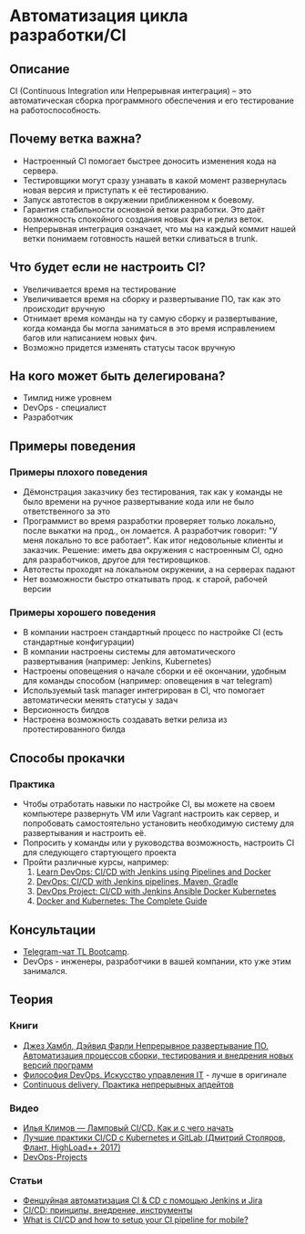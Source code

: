 # Автоматизация цикла разработки/CI
## Описание
CI (Continuous Integration или Непрерывная интеграция) – это автоматическая сборка программного обеспечения и его тестирование на работоспособность.

## Почему ветка важна?
- Настроенный CI помогает быстрее доносить изменения кода на сервера.
- Тестировщики могут сразу узнавать в какой момент развернулась новая версия и приступать к её тестированию.
- Запуск автотестов в окружении приближенном к боевому.
- Гарантия стабильности основной ветки разработки. Это даёт возможность спокойного создания новых фич и релиз веток.
- Непрерывная интеграция означает, что мы на каждый коммит нашей ветки понимаем готовность нашей ветки сливаться в trunk.


## Что будет если не настроить CI?
- Увеличивается время на тестирование
- Увеличивается время на сборку и развертывание ПО, так как это происходит вручную
- Отнимает время команды на ту самую сборку и развертывание, когда команда бы могла заниматься в это время исправлением багов или написанием новых фич.
- Возможно придется изменять статусы тасок вручную


## На кого может быть делегирована?
- Тимлид ниже уровнем
- DevOps - специалист
- Разработчик

## Примеры поведения
### Примеры плохого поведения
- Дёмонстрация заказчику без тестирования, так как у команды не было времени на ручное развертывание кода или не было ответственного за это
- Программист во время разработки проверяет только локально, после выкатки на прод., он ломается. А разработчик говорит: "У меня локально то все работает". Как итог недовольные клиенты и заказчик. Решение: иметь два окружения с настроенным CI, одно для разработчиков, другое для тестировщиков.
- Автотесты проходят на локальном окружении, а на серверах падают
- Нет возможности быстро откатывать прод. к старой, рабочей версии

### Примеры хорошего поведения
- В компании настроен стандартный процесс по настройке СI (есть стандартные конфигурации)
- В компании настроены системы для автоматического развертывания (например: Jenkins, Kubernetes)
- Настроены оповещения о начале сборки и её окончании, удобным для команды способом (например: оповещения в чат telegram)
- Используемый task manager интегрирован в CI, что помогает автоматически менять статусы у задач
- Версионность билдов
- Настроена возможность создавать ветки релиза из протестированного билда

## Способы прокачки
### Практика
- Чтобы отработать навыки по настройке CI, вы можете на своем компьютере развернуть VM или Vagrant настроить как сервер, и попробовать самостоятельно установить необходимую систему для развертывания и настроить её.
- Попросить у команды или у руководства возможность, настроить CI для следующего стартующего проекта
- Пройти различные курсы, например:
  1. [Learn DevOps: CI/CD with Jenkins using Pipelines and Docker](https://www.udemy.com/course/learn-devops-ci-cd-with-jenkins-using-pipelines-and-docker/)
  2. [DevOps: CI/CD with Jenkins pipelines, Maven, Gradle](https://www.udemy.com/course/devops-and-continuous-integration-with-jenkins-pipelines/)
  3. [DevOps Project: CI/CD with Jenkins Ansible Docker Kubernetes](https://www.udemy.com/course/valaxy-devops/)
  4. [Docker and Kubernetes: The Complete Guide](https://www.udemy.com/course/docker-and-kubernetes-the-complete-guide/)

## Консультации
- [Telegram-чат TL Bootcamp](https://tlinks.run/tlbootcamp).
- DevOps - инженеры, разработчики в вашей компании, кто уже этим занимался.

## Теория
### Книги
- [Джез Хамбл, Дэйвид Фарли Непрерывное развертывание ПО. Автоматизация процессов сборки, тестирования и внедрения новых версий программ](https://www.ozon.ru/context/detail/id/162984056/)
- [Философия DevOps. Искусство управления IT](https://www.ozon.ru/context/detail/id/141365634/) - лучше в оригинале
- [Continuous delivery. Практика непрерывных апдейтов](https://www.ozon.ru/context/detail/id/143509632/)

### Видео
- [Илья Климов — Ламповый CI/CD. Как и с чего начать](https://www.youtube.com/watch?v=CwU-OiS_PEQ)
- [Лучшие практики CI/CD с Kubernetes и GitLab (Дмитрий Столяров, Флант, HighLoad++ 2017)](https://www.youtube.com/watch?v=U7Zo_e28aQA)
- [DevOps-Projects](https://www.youtube.com/watch?v=8D46Pgbz0gg&list=PLxzKY3wu0_FJdJd3IKdiM4Om1hGo2Hsdt)


### Статьи
- [Феншуйная автоматизация CI & CD с помощью Jenkins и Jira](https://habr.com/ru/company/yamoney/blog/328092/)
- [CI/CD: принципы, внедрение, инструменты](https://medium.com/southbridge/ci-cd-%D0%BF%D1%80%D0%B8%D0%BD%D1%86%D0%B8%D0%BF%D1%8B-%D0%B2%D0%BD%D0%B5%D0%B4%D1%80%D0%B5%D0%BD%D0%B8%D0%B5-%D0%B8%D0%BD%D1%81%D1%82%D1%80%D1%83%D0%BC%D0%B5%D0%BD%D1%82%D1%8B-f0626b9994c8)
- [What is CI/CD and how to setup your CI pipeline for mobile?](https://blog.codemagic.io/what-is-ci-and-how-to-setup-your-ci-pipeline/)
